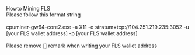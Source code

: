 Howto Mining FLS
<br>
Please follow this format string <br>
<br>
cpuminer-gw64-core2.exe -a X11 -o stratum+tcp://104.251.219.235:3052 -u [your FLS wallet address] -p [your FLS wallet address]
<br><br>
Please remove [] remark when writing your FLS wallet address
